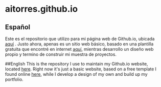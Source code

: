 # aitorres.github.io

## Español
Este es el repositorio que utilizo para mi página web de Github.io, ubicada [aquí](http://aitorres.github.io) . Justo ahora, apenas es un sitio web básico, basado en una plantilla gratuita que encontré en internet [aquí](https://templated.co/visualize), mientras desarrollo un diseño web propio y termino de construir mi muestra de proyectos.

##English
This is the repository I use to maintain my Github.io website, located [here](http://aitorres.github.io). Right now it's just a basic website, based on a free template I found online [here](https://templated.co/visualize), while I develop a design of my own and build up my portfolio.